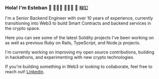 ### Hola! I'm Esteban 👋 👨🏻‍💻 🏄🏻‍♂️ 🎸 🇳🇱

I'm a Senior Backend Engineer with over 10 years of experience, currently transitioning into Web3 to build Smart Contracts and backend services in the crypto space.

Here you can see some of the latest Solidity projects I've been working on as well as previous Ruby on Rails, TypeScript, and Node.js projects.

I'm currently working on improving my open source contributions, building in hackathons, and experimenting with new crypto technologies.

If you're building something in Web3 or looking to collaborate, feel free to reach out! [Linkedin](https://www.linkedin.com/in/egpintos).

